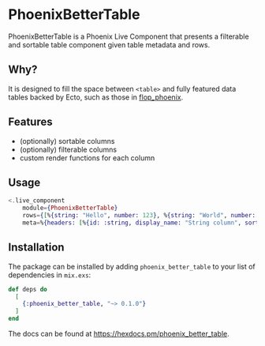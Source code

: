 # PhoenixBetterTable

PhoenixBetterTable is a Phoenix Live Component that presents a filterable and sortable table component given table metadata and rows.

## Why?

It is designed to fill the space between `<table>` and fully featured data tables backed by Ecto, such as those in [flop_phoenix](https://hex.pm/packages/flop_phoenix).

## Features

- (optionally) sortable columns
- (optionally) filterable columns
- custom render functions for each column

## Usage

```elixir
<.live_component
    module={PhoenixBetterTable}
    rows={[%{string: "Hello", number: 123}, %{string: "World", number: 456}]}
    meta=%{headers: [%{id: :string, display_name: "String column", sort: false}, %{id: :number}]} />
```

## Installation

The package can be installed by adding `phoenix_better_table` to your list of dependencies in `mix.exs`:

```elixir
def deps do
  [
    {:phoenix_better_table, "~> 0.1.0"}
  ]
end
```

The docs can be found at <https://hexdocs.pm/phoenix_better_table>.
